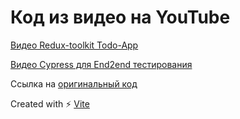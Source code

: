 # Код из видео на YouTube

[Видео Redux-toolkit Todo-App](https://www.youtube.com/watch?v=C0fBnil_Im4)

[Видео Cypress для End2end тестирования](https://www.youtube.com/watch?v=k7Z5_jJPOlU)

Ссылка на [оригинальный код](https://github.com/michey85/redux-toolkit-todo)

Created with ⚡ [Vite](https://vitejs.dev/)
